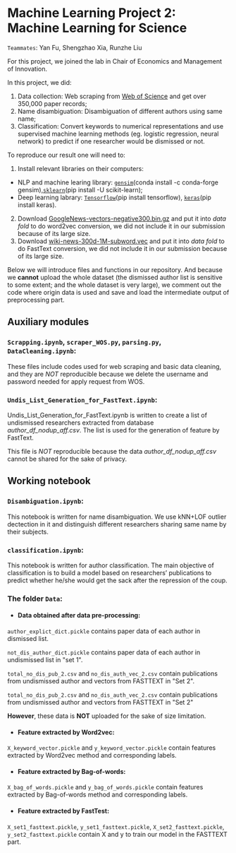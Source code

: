 # Machine Learning Project 2: Machine Learning for Science

`Teammates`: Yan Fu, Shengzhao Xia, Runzhe Liu

For this project, we joined the lab in Chair of Economics and Management of Innovation. 

In this project, we did:

1. Data collection: Web scraping from [Web of Science](http://apps.webofknowledge.com/WOS_GeneralSearch_input.do?product=WOS&search_mode=GeneralSearch&SID=F41mtBBV1mNZKmygFN7&preferencesSaved=) and get over 350,000 paper records;
2. Name disambiguation: Disambiguation of different authors using same name; 
3. Classification: Convert keywords to numerical representations and use supervised machine learning methods (eg. logistic regression, neural network) to predict if one researcher would be dismissed or not.

To reproduce our result one will need to:

1. Install relevant libraries on their computers:
- NLP and machine learing library: [`gensim`](https://radimrehurek.com/gensim/)(conda install -c conda-forge gensim),[`sklearn`](https://scikit-learn.org/stable/)(pip install -U scikit-learn);
- Deep learning labrary: [`Tensorflow`](https://www.tensorflow.org)(pip install tensorflow), [`keras`](https://keras.io)(pip install keras).
2. Download [GoogleNews-vectors-negative300.bin.gz](https://drive.google.com/file/d/0B7XkCwpI5KDYNlNUTTlSS21pQmM/edit) and put it into *data fold* to do word2vec conversion, we did not include it in our submission because of its large size.
3. Download [wiki-news-300d-1M-subword.vec](https://fasttext.cc/docs/en/english-vectors.html) and put it into *data fold* to do FastText conversion, we did not include it in our submission because of its large size.

Below we will introduce files and functions in our repository.
And because we **cannot** upload the whole dataset (the dismissed author list is sensitive to some extent; and the whole dataset is very large), we comment out the code where origin data is used and save and load the intermediate output of preprocessing part.

## Auxiliary modules

### `Scrapping.ipynb`, `scraper_WOS.py`, `parsing.py`, `DataCleaning.ipynb`:
These files include codes used for web scraping and basic data cleaning, and they are *NOT* reproducible because we delete the username and password needed for apply request from WOS. 

### `Undis_List_Generation_for_FastText.ipynb`:

Undis_List_Generation_for_FastText.ipynb is written to create a list of undismissed researchers extracted from database *author_df_nodup_aff.csv*. The list is used for the generation of feature by FastText. 

This file is *NOT* reproducible because the data *author_df_nodup_aff.csv* cannot be shared for the sake of privacy.  

## Working notebook
### `Disambiguation.ipynb`: 
This notebook is written for name disambiguation. We use kNN+LOF outlier dectection in it and distinguish different researchers sharing same name by their subjects. 

### `classification.ipynb`:
This notebook is written for author classification. The main objective of classification is to build a model based on researchers’ publications to predict whether he/she would get the sack after the repression of the coup. 

### The folder `Data`:
* #### Data obtained after data pre-processing:
`author_explict_dict.pickle` contains paper data of each author in dismissed list.

`not_dis_author_dict.pickle` contains paper data of each author in undismissed list in "set 1".

`total_no_dis_pub_2.csv` and `no_dis_auth_vec_2.csv` contain publications from undismissed author and vectors from FASTTEXT in "Set 2".

`total_no_dis_pub_2.csv` and `no_dis_auth_vec_2.csv` contain publications from undismissed author and vectors from FASTTEXT in "Set 2"

**However**, these data is **NOT** uploaded for the sake of size limitation.

* #### Feature extracted by Word2vec:
`X_keyword_vector.pickle` and `y_keyword_vector.pickle` contain features extracted by Word2vec method and corresponding labels.

* #### Feature extracted by Bag-of-words:
`X_bag_of_words.pickle` and `y_bag_of_words.pickle` contain features extracted by Bag-of-words method and corresponding labels.

* #### Feature extracted by FastTest:
`X_set1_fasttext.pickle`, `y_set1_fasttext.pickle`, `X_set2_fasttext.pickle`, `y_set2_fasttext.pickle` contain X and y to train our model in the FASTTEXT part.
